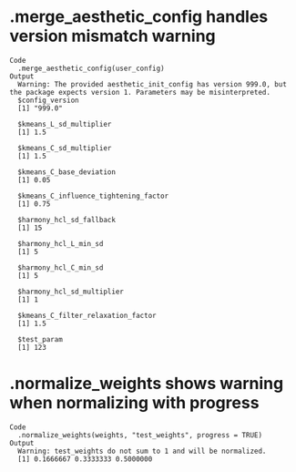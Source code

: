 # .merge_aesthetic_config handles version mismatch warning

    Code
      .merge_aesthetic_config(user_config)
    Output
      Warning: The provided aesthetic_init_config has version 999.0, but the package expects version 1. Parameters may be misinterpreted.
      $config_version
      [1] "999.0"
      
      $kmeans_L_sd_multiplier
      [1] 1.5
      
      $kmeans_C_sd_multiplier
      [1] 1.5
      
      $kmeans_C_base_deviation
      [1] 0.05
      
      $kmeans_C_influence_tightening_factor
      [1] 0.75
      
      $harmony_hcl_sd_fallback
      [1] 15
      
      $harmony_hcl_L_min_sd
      [1] 5
      
      $harmony_hcl_C_min_sd
      [1] 5
      
      $harmony_hcl_sd_multiplier
      [1] 1
      
      $kmeans_C_filter_relaxation_factor
      [1] 1.5
      
      $test_param
      [1] 123
      

# .normalize_weights shows warning when normalizing with progress

    Code
      .normalize_weights(weights, "test_weights", progress = TRUE)
    Output
      Warning: test_weights do not sum to 1 and will be normalized.
      [1] 0.1666667 0.3333333 0.5000000

